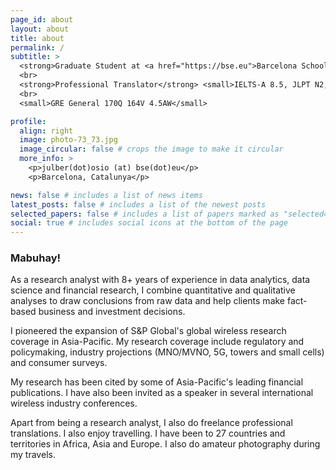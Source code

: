 ```yaml
---
page_id: about
layout: about
title: about
permalink: /
subtitle: >
  <strong>Graduate Student at <a href="https://bse.eu">Barcelona School of Economics</a> <small>Specialised Economic Analysis: Macroeconomic Policy and Financial Markets Programme</small>
  <br>
  <strong>Professional Translator</strong> <small>IELTS-A 8.5, JLPT N2, HSK 3, CPNL A2</small>
  <br>
  <small>GRE General 170Q 164V 4.5AW</small>

profile:
  align: right
  image: photo-73_73.jpg
  image_circular: false # crops the image to make it circular
  more_info: >
    <p>julber(dot)osio (at) bse(dot)eu</p>
    <p>Barcelona, Catalunya</p>

news: false # includes a list of news items
latest_posts: false # includes a list of the newest posts
selected_papers: false # includes a list of papers marked as "selected={true}"
social: true # includes social icons at the bottom of the page
---
```


<h3>Mabuhay!</h3>

As a research analyst with 8+ years of experience in data analytics, data science and financial research, I combine quantitative and qualitative analyses to draw conclusions from raw data and help clients make fact-based business and investment decisions.

I pioneered the expansion of S&P Global's global wireless research coverage in Asia-Pacific. My research coverage include regulatory and policymaking, industry projections (MNO/MVNO, 5G, towers and small cells) and consumer surveys.

My research has been cited by some of Asia-Pacific's leading financial publications. I have also been invited as a speaker in several international wireless industry conferences.

Apart from being a research analyst, I also do freelance professional translations. I also enjoy travelling. I have been to 27 countries and territories in Africa, Asia and Europe. I also do amateur photography during my travels.
